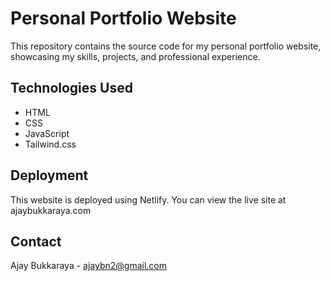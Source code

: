 # Personal Portfolio Website

This repository contains the source code for my personal portfolio website, showcasing my skills, projects, and professional experience.

## Technologies Used

- HTML
- CSS
- JavaScript
- Tailwind.css

## Deployment

This website is deployed using Netlify. You can view the live site at ajaybukkaraya.com

## Contact

Ajay Bukkaraya - ajaybn2@gmail.com
